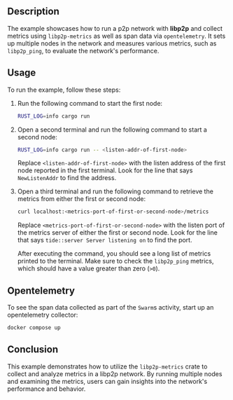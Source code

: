 ## Description

The example showcases how to run a p2p network with **libp2p** and collect metrics using `libp2p-metrics` as well as span data via `opentelemetry`.
It sets up multiple nodes in the network and measures various metrics, such as `libp2p_ping`, to evaluate the network's performance.

## Usage

To run the example, follow these steps:

1. Run the following command to start the first node:

   ```sh
   RUST_LOG=info cargo run
   ```

2. Open a second terminal and run the following command to start a second node:

   ```sh
   RUST_LOG=info cargo run -- <listen-addr-of-first-node>
   ```

   Replace `<listen-addr-of-first-node>` with the listen address of the first node reported in the first terminal.
   Look for the line that says `NewListenAddr` to find the address.

3. Open a third terminal and run the following command to retrieve the metrics from either the first or second node:

   ```sh
   curl localhost:<metrics-port-of-first-or-second-node>/metrics
   ```

   Replace `<metrics-port-of-first-or-second-node>` with the listen port of the metrics server of either the first or second node.
   Look for the line that says `tide::server Server listening on` to find the port.

   After executing the command, you should see a long list of metrics printed to the terminal.
   Make sure to check the `libp2p_ping` metrics, which should have a value greater than zero (`>0`).

## Opentelemetry

To see the span data collected as part of the `Swarm`s activity, start up an opentelemetry collector:

```sh
docker compose up
```



## Conclusion

This example demonstrates how to utilize the `libp2p-metrics` crate to collect and analyze metrics in a libp2p network.
By running multiple nodes and examining the metrics, users can gain insights into the network's performance and behavior.
